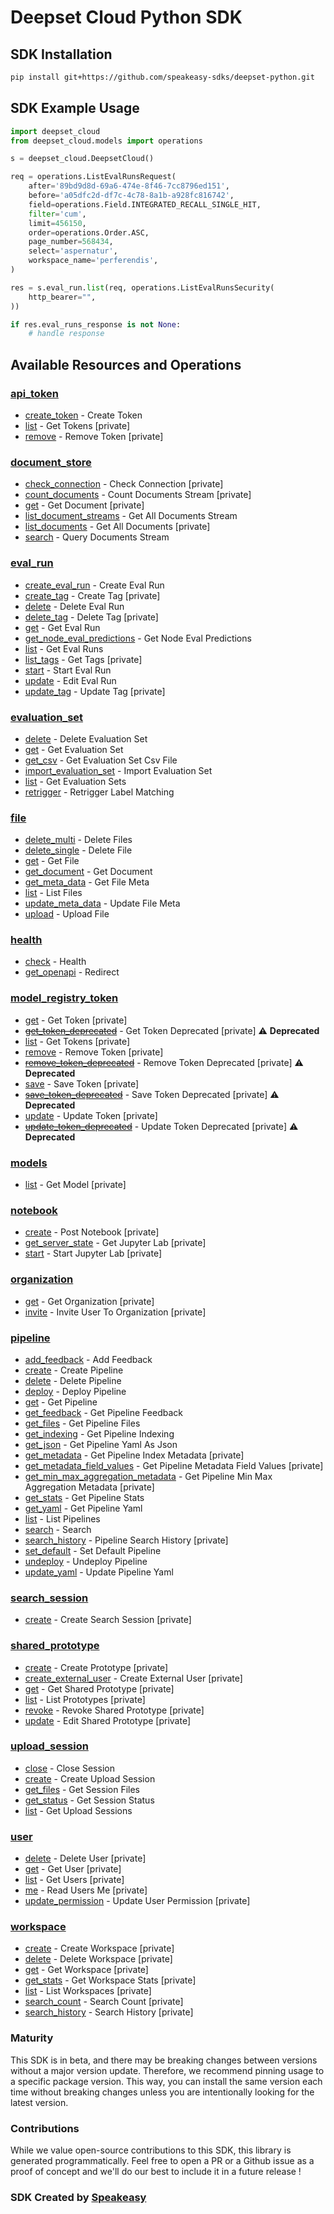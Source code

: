 # Deepset Cloud Python SDK

<!-- Start SDK Installation -->
## SDK Installation

```bash
pip install git+https://github.com/speakeasy-sdks/deepset-python.git
```
<!-- End SDK Installation -->

## SDK Example Usage
<!-- Start SDK Example Usage -->
```python
import deepset_cloud
from deepset_cloud.models import operations

s = deepset_cloud.DeepsetCloud()

req = operations.ListEvalRunsRequest(
    after='89bd9d8d-69a6-474e-8f46-7cc8796ed151',
    before='a05dfc2d-df7c-4c78-8a1b-a928fc816742',
    field=operations.Field.INTEGRATED_RECALL_SINGLE_HIT,
    filter='cum',
    limit=456150,
    order=operations.Order.ASC,
    page_number=568434,
    select='aspernatur',
    workspace_name='perferendis',
)

res = s.eval_run.list(req, operations.ListEvalRunsSecurity(
    http_bearer="",
))

if res.eval_runs_response is not None:
    # handle response
```
<!-- End SDK Example Usage -->

<!-- Start SDK Available Operations -->
## Available Resources and Operations


### [api_token](docs/apitoken/README.md)

* [create_token](docs/apitoken/README.md#create_token) - Create Token
* [list](docs/apitoken/README.md#list) - Get Tokens [private]
* [remove](docs/apitoken/README.md#remove) - Remove Token [private]

### [document_store](docs/documentstore/README.md)

* [check_connection](docs/documentstore/README.md#check_connection) - Check Connection [private]
* [count_documents](docs/documentstore/README.md#count_documents) - Count Documents Stream [private]
* [get](docs/documentstore/README.md#get) - Get Document [private]
* [list_document_streams](docs/documentstore/README.md#list_document_streams) - Get All Documents Stream
* [list_documents](docs/documentstore/README.md#list_documents) - Get All Documents [private]
* [search](docs/documentstore/README.md#search) - Query Documents Stream

### [eval_run](docs/evalrun/README.md)

* [create_eval_run](docs/evalrun/README.md#create_eval_run) - Create Eval Run
* [create_tag](docs/evalrun/README.md#create_tag) - Create Tag [private]
* [delete](docs/evalrun/README.md#delete) - Delete Eval Run
* [delete_tag](docs/evalrun/README.md#delete_tag) - Delete Tag [private]
* [get](docs/evalrun/README.md#get) - Get Eval Run
* [get_node_eval_predictions](docs/evalrun/README.md#get_node_eval_predictions) - Get Node Eval Predictions
* [list](docs/evalrun/README.md#list) - Get Eval Runs
* [list_tags](docs/evalrun/README.md#list_tags) - Get Tags [private]
* [start](docs/evalrun/README.md#start) - Start Eval Run
* [update](docs/evalrun/README.md#update) - Edit Eval Run
* [update_tag](docs/evalrun/README.md#update_tag) - Update Tag [private]

### [evaluation_set](docs/evaluationset/README.md)

* [delete](docs/evaluationset/README.md#delete) - Delete Evaluation Set
* [get](docs/evaluationset/README.md#get) - Get Evaluation Set
* [get_csv](docs/evaluationset/README.md#get_csv) - Get Evaluation Set Csv File
* [import_evaluation_set](docs/evaluationset/README.md#import_evaluation_set) - Import Evaluation Set
* [list](docs/evaluationset/README.md#list) - Get Evaluation Sets
* [retrigger](docs/evaluationset/README.md#retrigger) - Retrigger Label Matching

### [file](docs/file/README.md)

* [delete_multi](docs/file/README.md#delete_multi) - Delete Files
* [delete_single](docs/file/README.md#delete_single) - Delete File
* [get](docs/file/README.md#get) - Get File
* [get_document](docs/file/README.md#get_document) - Get Document
* [get_meta_data](docs/file/README.md#get_meta_data) - Get File Meta
* [list](docs/file/README.md#list) - List Files
* [update_meta_data](docs/file/README.md#update_meta_data) - Update File Meta
* [upload](docs/file/README.md#upload) - Upload File

### [health](docs/health/README.md)

* [check](docs/health/README.md#check) - Health
* [get_openapi](docs/health/README.md#get_openapi) - Redirect

### [model_registry_token](docs/modelregistrytoken/README.md)

* [get](docs/modelregistrytoken/README.md#get) - Get Token [private]
* [~~get_token_deprecated~~](docs/modelregistrytoken/README.md#get_token_deprecated) - Get Token Deprecated [private] :warning: **Deprecated**
* [list](docs/modelregistrytoken/README.md#list) - Get Tokens [private]
* [remove](docs/modelregistrytoken/README.md#remove) - Remove Token [private]
* [~~remove_token_deprecated~~](docs/modelregistrytoken/README.md#remove_token_deprecated) - Remove Token Deprecated [private] :warning: **Deprecated**
* [save](docs/modelregistrytoken/README.md#save) - Save Token [private]
* [~~save_token_deprecated~~](docs/modelregistrytoken/README.md#save_token_deprecated) - Save Token Deprecated [private] :warning: **Deprecated**
* [update](docs/modelregistrytoken/README.md#update) - Update Token [private]
* [~~update_token_deprecated~~](docs/modelregistrytoken/README.md#update_token_deprecated) - Update Token Deprecated [private] :warning: **Deprecated**

### [models](docs/models/README.md)

* [list](docs/models/README.md#list) - Get Model [private]

### [notebook](docs/notebook/README.md)

* [create](docs/notebook/README.md#create) - Post Notebook [private]
* [get_server_state](docs/notebook/README.md#get_server_state) - Get Jupyter Lab [private]
* [start](docs/notebook/README.md#start) - Start Jupyter Lab [private]

### [organization](docs/organization/README.md)

* [get](docs/organization/README.md#get) - Get Organization [private]
* [invite](docs/organization/README.md#invite) - Invite User To Organization [private]

### [pipeline](docs/pipeline/README.md)

* [add_feedback](docs/pipeline/README.md#add_feedback) - Add Feedback
* [create](docs/pipeline/README.md#create) - Create Pipeline
* [delete](docs/pipeline/README.md#delete) - Delete Pipeline
* [deploy](docs/pipeline/README.md#deploy) - Deploy Pipeline
* [get](docs/pipeline/README.md#get) - Get Pipeline
* [get_feedback](docs/pipeline/README.md#get_feedback) - Get Pipeline Feedback
* [get_files](docs/pipeline/README.md#get_files) - Get Pipeline Files
* [get_indexing](docs/pipeline/README.md#get_indexing) - Get Pipeline Indexing
* [get_json](docs/pipeline/README.md#get_json) - Get Pipeline Yaml As Json
* [get_metadata](docs/pipeline/README.md#get_metadata) - Get Pipeline Index Metadata [private]
* [get_metadata_field_values](docs/pipeline/README.md#get_metadata_field_values) - Get Pipeline Metadata Field Values [private]
* [get_min_max_aggregation_metadata](docs/pipeline/README.md#get_min_max_aggregation_metadata) - Get Pipeline Min Max Aggregation Metadata [private]
* [get_stats](docs/pipeline/README.md#get_stats) - Get Pipeline Stats
* [get_yaml](docs/pipeline/README.md#get_yaml) - Get Pipeline Yaml
* [list](docs/pipeline/README.md#list) - List Pipelines
* [search](docs/pipeline/README.md#search) - Search
* [search_history](docs/pipeline/README.md#search_history) - Pipeline Search History [private]
* [set_default](docs/pipeline/README.md#set_default) - Set Default Pipeline
* [undeploy](docs/pipeline/README.md#undeploy) - Undeploy Pipeline
* [update_yaml](docs/pipeline/README.md#update_yaml) - Update Pipeline Yaml

### [search_session](docs/searchsession/README.md)

* [create](docs/searchsession/README.md#create) - Create Search Session [private]

### [shared_prototype](docs/sharedprototype/README.md)

* [create](docs/sharedprototype/README.md#create) - Create Prototype [private]
* [create_external_user](docs/sharedprototype/README.md#create_external_user) - Create External User [private]
* [get](docs/sharedprototype/README.md#get) - Get Shared Prototype [private]
* [list](docs/sharedprototype/README.md#list) - List Prototypes [private]
* [revoke](docs/sharedprototype/README.md#revoke) - Revoke Shared Prototype [private]
* [update](docs/sharedprototype/README.md#update) - Edit Shared Prototype [private]

### [upload_session](docs/uploadsession/README.md)

* [close](docs/uploadsession/README.md#close) - Close Session
* [create](docs/uploadsession/README.md#create) - Create Upload Session
* [get_files](docs/uploadsession/README.md#get_files) - Get Session Files
* [get_status](docs/uploadsession/README.md#get_status) - Get Session Status
* [list](docs/uploadsession/README.md#list) - Get Upload Sessions

### [user](docs/user/README.md)

* [delete](docs/user/README.md#delete) - Delete User [private]
* [get](docs/user/README.md#get) - Get User [private]
* [list](docs/user/README.md#list) - Get Users [private]
* [me](docs/user/README.md#me) - Read Users Me [private]
* [update_permission](docs/user/README.md#update_permission) - Update User Permission [private]

### [workspace](docs/workspace/README.md)

* [create](docs/workspace/README.md#create) - Create Workspace [private]
* [delete](docs/workspace/README.md#delete) - Delete Workspace [private]
* [get](docs/workspace/README.md#get) - Get Workspace [private]
* [get_stats](docs/workspace/README.md#get_stats) - Get Workspace Stats [private]
* [list](docs/workspace/README.md#list) - List Workspaces [private]
* [search_count](docs/workspace/README.md#search_count) - Search Count [private]
* [search_history](docs/workspace/README.md#search_history) - Search History [private]
<!-- End SDK Available Operations -->

### Maturity

This SDK is in beta, and there may be breaking changes between versions without a major version update. Therefore, we recommend pinning usage
to a specific package version. This way, you can install the same version each time without breaking changes unless you are intentionally
looking for the latest version.

### Contributions

While we value open-source contributions to this SDK, this library is generated programmatically.
Feel free to open a PR or a Github issue as a proof of concept and we'll do our best to include it in a future release !

### SDK Created by [Speakeasy](https://docs.speakeasyapi.dev/docs/using-speakeasy/client-sdks)
